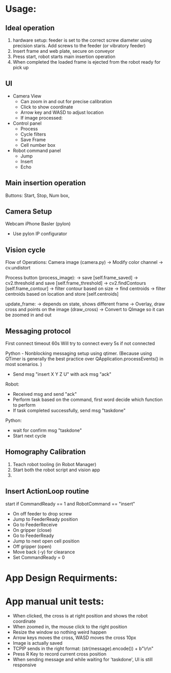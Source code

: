 # Usage:

## Ideal operation
1. hardware setup: feeder is set to the correct screw diameter using precision staris. Add screws to the feeder (or vibratory feeder)
2. Insert frame and web plate, secure on conveyor
3. Press start, robot starts main insertion operation
4. When completed the loaded frame is ejected from the robot ready for pick up

## UI
- Camera View
    - Can zoom in and out for precise calibration
    - Click to show coordinate
    - Arrow key and WASD to adjust location
    - If image processed:
- Control panel
    - Process
    - Cycle filters
    - Save Frame
    - Cell number box
- Robot command panel
    - Jump
    - Insert
    - Echo


## Main insertion operation

Buttons: Start, Stop, Num box,

## Camera Setup
Webcam
iPhone
Basler (pylon)
- Use pylon IP configurator



## Vision cycle
Flow of Operations:
    Camera image (camera.py)
    -> Modify color channel
    -> cv.undistort

Process button (process_image):
    -> save                    [self.frame_saved]
    -> cv2.threshold and save  [self.frame_threshold]
    -> cv2.findContours        [self.frame_contour]
    -> filter contour based on size
    -> find centroids
    -> filter centroids based on location and store [self.centroids]

update_frame:
-> depends on state, shows different frame
-> Overlay, draw cross and points on the image (draw_cross)
-> Convert to QImage so it can be zoomed in and out

## Messaging protocol
First connect timeout 60s
Will try to connect every 5s if not connected

Python - Nonblocking messaging setup using qtimer. (Because using QTimer is generally the best practice over QApplication.processEvents() in most scenarios. )
- Send msg "insert X Y Z U" with ack msg "ack"

Robot:
- Received msg and send "ack"
- Perform task based on the command, first word decide which function to perform
- If task completed successfully, send msg "taskdone"

Python:
- wait for confirm msg "taskdone"
- Start next cycle

## Homography Calibration
1. Teach robot tooling (in Robot Manager)
1. Start both the robot script and vision app
2. 

## Insert ActionLoop routine
start if CommandReady == 1 and RobotCommand == "insert"
- On off feeder to drop screw
- Jump to FeederReady position
- Go to FeederReceive
- On gripper (close)
- Go to FeederReady
- Jump to next open cell position
- Off gripper (open)
- Move back (-y) for clearance
- Set CommandReady = 0


# App Design Requirments: 




# App manual unit tests:
- When clicked, the cross is at right position and shows the robot coordinate
- When zoomed in, the mouse click to the right position
- Resize the window so nothing weird happen
- Arrow keys moves the cross, WASD moves the cross 10px
- Image is actually saved
- TCPIP sends in the right format: (str(message).encode()) + b"\r\n"
- Press R Key to record current cross position
- When sending message and while waiting for 'taskdone', UI is still responsive
